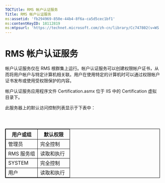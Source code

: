 ```yaml
---
TOCTitle: RMS 帐户认证服务
Title: RMS 帐户认证服务
ms:assetid: 'fb294969-850e-44b4-8f6a-ca5d5cec1bf1'
ms:contentKeyID: 18112819
ms:mtpsurl: 'https://technet.microsoft.com/zh-cn/library/Cc747802(v=WS.10)'
---
```


RMS 帐户认证服务
================

帐户认证服务仅在 RMS 根群集上运行。帐户认证服务可以创建权限帐户证书，从而将用户帐户与特定计算机相关联。用户在使用特定的计算机时可以通过权限帐户证书发布或使用受权限保护的内容。

帐户认证服务应用程序文件 Certification.asmx 位于 IIS 中的 Certification 虚拟目录下。

此服务器上的默认访问控制列表显示于下表中：

###  

 
<p></p>

<table style="border:1px solid black;">
<colgroup>
<col width="50%" />
<col width="50%" />
</colgroup>
<thead>
<tr class="header">
<th style="border:1px solid black;" >用户或组</th>
<th style="border:1px solid black;" >默认权限</th>
</tr>
</thead>
<tbody>
<tr class="odd">
<td style="border:1px solid black;">管理员</td>
<td style="border:1px solid black;">完全控制</td>
</tr>
<tr class="even">
<td style="border:1px solid black;">RMS 服务组</td>
<td style="border:1px solid black;">读取和执行</td>
</tr>
<tr class="odd">
<td style="border:1px solid black;">SYSTEM</td>
<td style="border:1px solid black;">完全控制</td>
</tr>
<tr class="even">
<td style="border:1px solid black;">用户</td>
<td style="border:1px solid black;">读取和执行</td>
</tr>
</tbody>
</table>

<p></p>

